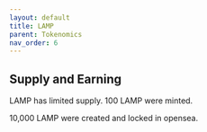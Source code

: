 ```yaml
---
layout: default
title: LAMP
parent: Tokenomics
nav_order: 6
---
```


## Supply and Earning

LAMP has limited supply. 100 LAMP were minted. 

10,000 LAMP were created and locked in opensea.

